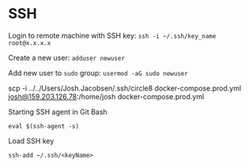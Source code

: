 # SSH

Login to remote machine with SSH key: `ssh -i ~/.ssh/key_name root@x.x.x.x`

Create a new user: `adduser newuser`

Add new user to `sudo` group: `usermod -aG sudo newuser`

 scp -i ../../Users/Josh.Jacobsen/.ssh/circle8 docker-compose.prod.yml josh@159.203.126.78:/home/josh
docker-compose.prod.yml 

Starting SSH agent in Git Bash 
```
eval $(ssh-agent -s)
```

Load SSH key
```
ssh-add ~/.ssh/<keyName>
```
